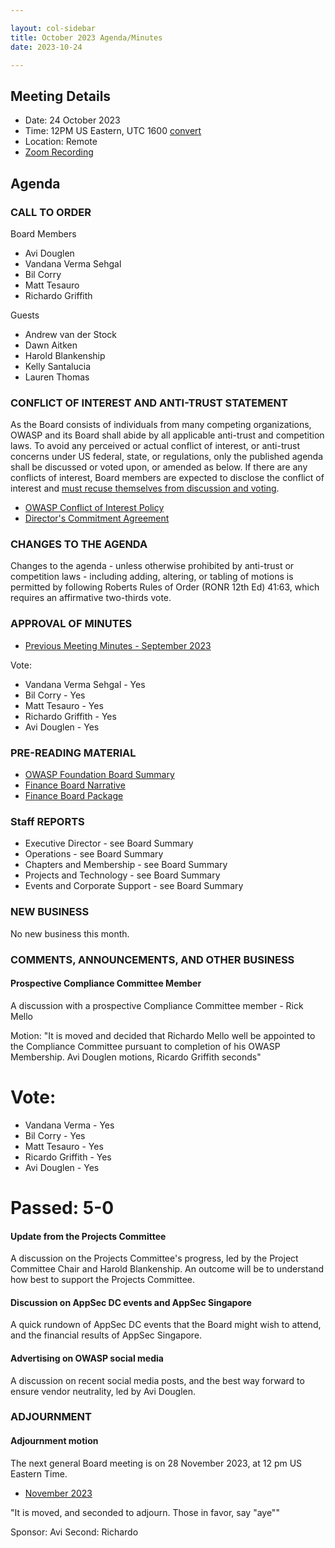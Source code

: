 ```yaml
---

layout: col-sidebar
title: October 2023 Agenda/Minutes
date: 2023-10-24

---
```


## Meeting Details

- Date: 24 October 2023
- Time: 12PM US Eastern, UTC 1600 [convert](https://www.timeanddate.com/worldclock/meetingdetails.html?year=2023&month=10&day=24&hour=16&min=0&sec=0&p1=398&p2=16&p3=110&p4=197&p5=217&p6=136&p7=179&p8=438)
- Location: Remote
- [Zoom Recording](https://youtu.be/2X0khfPjI8U)

## Agenda

### CALL TO ORDER

Board Members
- Avi Douglen
- Vandana Verma Sehgal
- Bil Corry
- Matt Tesauro
- Richardo Griffith

Guests
- Andrew van der Stock
- Dawn Aitken
- Harold Blankenship
- Kelly Santalucia
- Lauren Thomas

### CONFLICT OF INTEREST AND ANTI-TRUST STATEMENT

As the Board consists of individuals from many competing organizations, OWASP and its Board shall abide by all applicable anti-trust and competition laws. To avoid any perceived or actual conflict of interest, or anti-trust concerns under US federal, state, or regulations, only the published agenda shall be discussed or voted upon, or amended as below. If there are any conflicts of interest, Board members are expected to disclose the conflict of interest and [must recuse themselves from discussion and voting](https://policy.owasp.org/legal/bylaws#section-702-disclosure-required).

- [OWASP Conflict of Interest Policy](https://policy.owasp.org/operational/conflict-of-interest)
- [Director's Commitment Agreement](https://policy.owasp.org/legal/directors-committment-agreement)

### CHANGES TO THE AGENDA

Changes to the agenda - unless otherwise prohibited by anti-trust or competition laws - including adding, altering, or tabling of motions is permitted by following Roberts Rules of Order (RONR 12th Ed) 41:63, which requires an affirmative two-thirds vote.

### APPROVAL OF MINUTES

- [Previous Meeting Minutes - September 2023](/meetings-historical/2023/202309)

Vote:
- Vandana Verma Sehgal - Yes
- Bil Corry - Yes
- Matt Tesauro - Yes
- Richardo Griffith - Yes
- Avi Douglen - Yes


### PRE-READING MATERIAL

- [OWASP Foundation Board Summary](https://docs.google.com/presentation/d/1jllMIHOMYBczR6MVYX_3PuVxpbWh1lA0twgDNsGvSL8/edit?usp=sharing)
- [Finance Board Narrative](TBA)
- [Finance Board Package](TBA)

### Staff REPORTS

- Executive Director - see Board Summary
- Operations - see Board Summary
- Chapters and Membership - see Board Summary
- Projects and Technology - see Board Summary
- Events and Corporate Support - see Board Summary

### NEW BUSINESS

No new business this month.

### COMMENTS, ANNOUNCEMENTS, AND OTHER BUSINESS

#### Prospective Compliance Committee Member

A discussion with a prospective Compliance Committee member - Rick Mello

Motion: "It is moved and decided that Richardo Mello well be appointed to the Compliance Committee pursuant to completion of his OWASP Membership.  Avi Douglen motions, Ricardo Griffith seconds"

# Vote:
- Vandana Verma - Yes
- Bil Corry - Yes
- Matt Tesauro - Yes
- Ricardo Griffith - Yes
- Avi Douglen - Yes

# Passed:  5-0

#### Update from the Projects Committee

A discussion on the Projects Committee's progress, led by the Project Committee Chair and Harold Blankenship. An outcome will be to understand how best to support the Projects Committee.

#### Discussion on AppSec DC events and AppSec Singapore

A quick rundown of AppSec DC events that the Board might wish to attend, and the financial results of AppSec Singapore.

#### Advertising on OWASP social media

A discussion on recent social media posts, and the best way forward to ensure vendor neutrality, led by Avi Douglen.

### ADJOURNMENT

#### Adjournment motion

The next general Board meeting is on 28 November 2023, at 12 pm US Eastern Time.

- [November 2023](https://board.owasp.org/meetings/202311.html)

"It is moved, and seconded to adjourn. Those in favor, say "aye""

Sponsor: Avi
Second: Richardo
